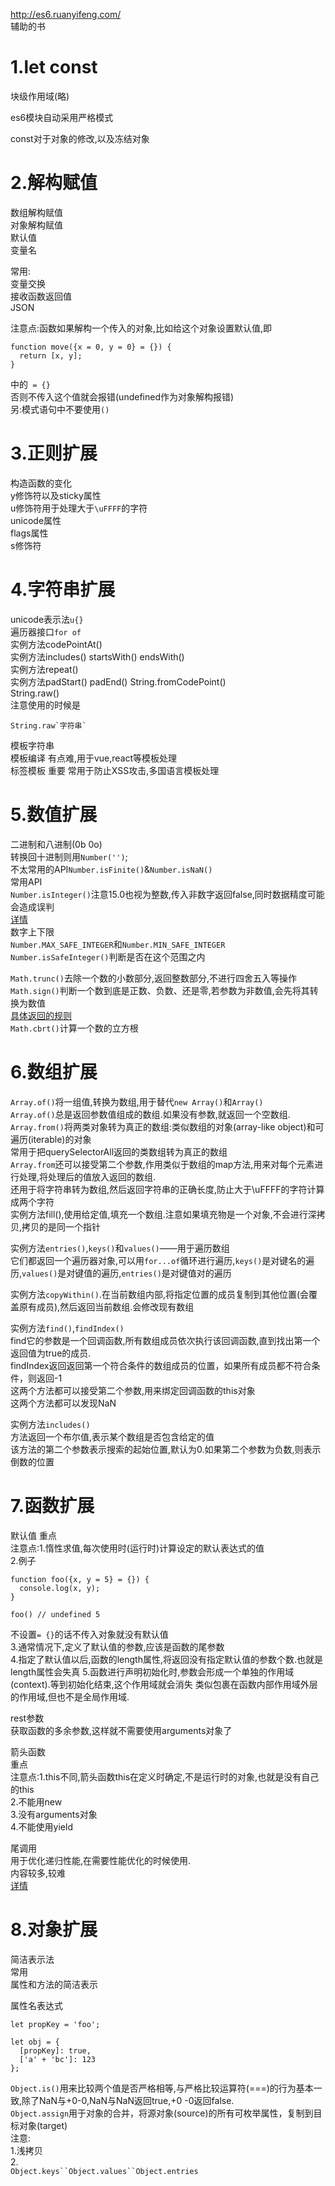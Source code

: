 http://es6.ruanyifeng.com/  
辅助的书  
  
1.let const  
===
块级作用域(略)  
  
es6模块自动采用严格模式
  
const对于对象的修改,以及冻结对象

2.解构赋值  
===
数组解构赋值  
对象解构赋值  
默认值  
变量名  

常用:  
变量交换  
接收函数返回值  
JSON  
  
注意点:函数如果解构一个传入的对象,比如给这个对象设置默认值,即
```
function move({x = 0, y = 0} = {}) {
  return [x, y];
}
```  
中的` = {}`  
否则不传入这个值就会报错(undefined作为对象解构报错)  
另:模式语句中不要使用`()`  
  
3.正则扩展  
===
构造函数的变化  
y修饰符以及sticky属性  
u修饰符用于处理大于`\uFFFF`的字符  
unicode属性  
flags属性  
s修饰符  
  
4.字符串扩展  
===
unicode表示法`u{}`  
遍历器接口`for of`  
实例方法codePointAt()  
实例方法includes()  startsWith() endsWith()  
实例方法repeat()  
实例方法padStart()  padEnd()
String.fromCodePoint()   
String.raw()  
注意使用的时候是
```
String.raw`字符串`
```  
模板字符串  
模板编译  有点难,用于vue,react等模板处理  
标签模板  重要  常用于防止XSS攻击,多国语言模板处理  
  
5.数值扩展
===
二进制和八进制(0b 0o)  
转换回十进制则用`Number('')`;  
不太常用的API`Number.isFinite()`&`Number.isNaN()`  
常用API  
`Number.isInteger()`注意15.0也视为整数,传入非数字返回false,同时数据精度可能会造成误判  
[详情](http://es6.ruanyifeng.com/#docs/number)  
数字上下限  
`Number.MAX_SAFE_INTEGER`和`Number.MIN_SAFE_INTEGER`  
`Number.isSafeInteger()`判断是否在这个范围之内  
  
`Math.trunc()`去除一个数的小数部分,返回整数部分,不进行四舍五入等操作  
`Math.sign()`判断一个数到底是正数、负数、还是零,若参数为非数值,会先将其转换为数值  
[具体返回的规则](http://es6.ruanyifeng.com/#docs/number#Math-sign)  
`Math.cbrt()`计算一个数的立方根  
  
6.数组扩展
===
`Array.of()`将一组值,转换为数组,用于替代`new Array()`和`Array()`  
`Array.of()`总是返回参数值组成的数组.如果没有参数,就返回一个空数组.  
`Array.from()`将两类对象转为真正的数组:类似数组的对象(array-like object)和可遍历(iterable)的对象  
常用于把querySelectorAll返回的类数组转为真正的数组  
`Array.from`还可以接受第二个参数,作用类似于数组的map方法,用来对每个元素进行处理,将处理后的值放入返回的数组.  
还用于将字符串转为数组,然后返回字符串的正确长度,防止大于\uFFFF的字符计算成两个字符  
实例方法fill(),使用给定值,填充一个数组.注意如果填充物是一个对象,不会进行深拷贝,拷贝的是同一个指针  
  
实例方法`entries()`,`keys()`和`values()`——用于遍历数组  
它们都返回一个遍历器对象,可以用`for...of`循环进行遍历,`keys()`是对键名的遍历,`values()`是对键值的遍历,`entries()`是对键值对的遍历  
  
实例方法`copyWithin()`.在当前数组内部,将指定位置的成员复制到其他位置(会覆盖原有成员),然后返回当前数组.会修改现有数组  
  
实例方法`find()`,`findIndex()`  
find它的参数是一个回调函数,所有数组成员依次执行该回调函数,直到找出第一个返回值为true的成员.  
findIndex返回返回第一个符合条件的数组成员的位置，如果所有成员都不符合条件，则返回-1  
这两个方法都可以接受第二个参数,用来绑定回调函数的this对象  
这两个方法都可以发现NaN  
  
实例方法`includes()`  
方法返回一个布尔值,表示某个数组是否包含给定的值  
该方法的第二个参数表示搜索的起始位置,默认为0.如果第二个参数为负数,则表示倒数的位置  
  
7.函数扩展
===
默认值 重点  
注意点:1.惰性求值,每次使用时(运行时)计算设定的默认表达式的值  
2.例子  
```
function foo({x, y = 5} = {}) {
  console.log(x, y);
}

foo() // undefined 5
```
不设置`= {}`的话不传入对象就没有默认值  
3.通常情况下,定义了默认值的参数,应该是函数的尾参数  
4.指定了默认值以后,函数的length属性,将返回没有指定默认值的参数个数.也就是length属性会失真
5.函数进行声明初始化时,参数会形成一个单独的作用域(context).等到初始化结束,这个作用域就会消失
类似包裹在函数内部作用域外层的作用域,但也不是全局作用域.
  
rest参数  
获取函数的多余参数,这样就不需要使用arguments对象了
  
箭头函数  
重点  
注意点:1.this不同,箭头函数this在定义时确定,不是运行时的对象,也就是没有自己的this  
2.不能用new  
3.没有arguments对象  
4.不能使用yield  
  
尾调用  
用于优化递归性能,在需要性能优化的时候使用.  
内容较多,较难  
[详情](http://es6.ruanyifeng.com/#docs/function#%E5%B0%BE%E8%B0%83%E7%94%A8%E4%BC%98%E5%8C%96)  
  
8.对象扩展
===
简洁表示法  
常用  
属性和方法的简洁表示  
  
属性名表达式  
```
let propKey = 'foo';

let obj = {
  [propKey]: true,
  ['a' + 'bc']: 123
};
```
  
`Object.is()`用来比较两个值是否严格相等,与严格比较运算符(===)的行为基本一致,除了NaN与+0-0,NaN与NaN返回true,+0 -0返回false.  
`Object.assign`用于对象的合并，将源对象(source)的所有可枚举属性，复制到目标对象(target)  
注意:  
1.浅拷贝  
2.  
`Object.keys``Object.values``Object.entries`  
